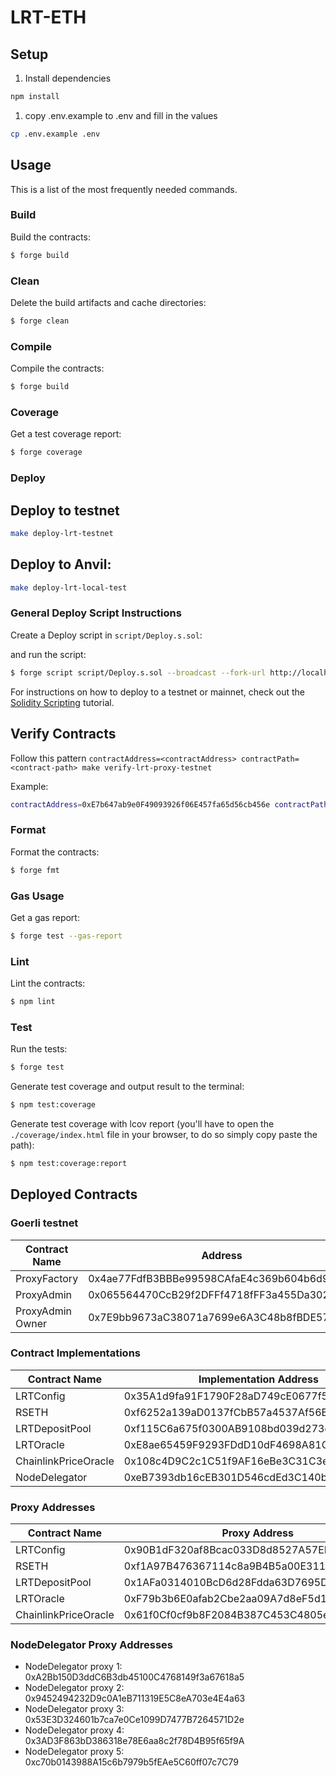 # LRT-ETH

## Setup

1. Install dependencies

```bash
npm install
```

1. copy .env.example to .env and fill in the values

```bash
cp .env.example .env
```

## Usage

This is a list of the most frequently needed commands.

### Build

Build the contracts:

```sh
$ forge build
```

### Clean

Delete the build artifacts and cache directories:

```sh
$ forge clean
```

### Compile

Compile the contracts:

```sh
$ forge build
```

### Coverage

Get a test coverage report:

```sh
$ forge coverage
```

### Deploy

## Deploy to testnet

```bash
make deploy-lrt-testnet
```

## Deploy to Anvil:

```bash
make deploy-lrt-local-test
```

### General Deploy Script Instructions

Create a Deploy script in `script/Deploy.s.sol`:

and run the script:

```sh
$ forge script script/Deploy.s.sol --broadcast --fork-url http://localhost:8545
```

For instructions on how to deploy to a testnet or mainnet, check out the
[Solidity Scripting](https://book.getfoundry.sh/tutorials/solidity-scripting.html) tutorial.


## Verify Contracts

Follow this pattern
`contractAddress=<contractAddress> contractPath=<contract-path> make verify-lrt-proxy-testnet`

Example:
```bash
contractAddress=0xE7b647ab9e0F49093926f06E457fa65d56cb456e contractPath=contracts/LRTConfig.sol:LRTConfig  make verify-lrt-proxy-testnet
```


### Format

Format the contracts:

```sh
$ forge fmt
```

### Gas Usage

Get a gas report:

```sh
$ forge test --gas-report
```

### Lint

Lint the contracts:

```sh
$ npm lint
```

### Test

Run the tests:

```sh
$ forge test
```

Generate test coverage and output result to the terminal:

```sh
$ npm test:coverage
```

Generate test coverage with lcov report (you'll have to open the `./coverage/index.html` file in your browser, to do so
simply copy paste the path):

```sh
$ npm test:coverage:report
```

## Deployed Contracts

### Goerli testnet

| Contract Name           |  Address                                       |
|-------------------------|------------------------------------------------|
| ProxyFactory            | 0x4ae77FdfB3BBBe99598CAfaE4c369b604b6d9e02     |
| ProxyAdmin              | 0x065564470CcB29f2DFFf4718fFF3a455Da302797     |
| ProxyAdmin Owner        | 0x7E9bb9673aC38071a7699e6A3C48b8fBDE574Cd0     |

### Contract Implementations
| Contract Name           | Implementation Address                         |
|-------------------------|------------------------------------------------|
| LRTConfig               | 0x35A1d9fa91F1790F28aD749cE0677f598161Dd52     |
| RSETH                   | 0xf6252a139aD0137fCbB57a4537Af56Bb9b09Fb8E     |
| LRTDepositPool          | 0xf115C6a675f0300AB9108bd039d273e6503d3cC3     |
| LRTOracle               | 0xE8ae65459F9293FDdD10dF4698A81CBBd7373c4A     |
| ChainlinkPriceOracle    | 0x108c4D9C2c1C51f9AF16eBe3C31C3ef47236c75b     |
| NodeDelegator           | 0xeB7393db16cEB301D546cdEd3C140bfBAa9a33E3     |

### Proxy Addresses
| Contract Name           | Proxy Address                                  |
|-------------------------|------------------------------------------------|
| LRTConfig               | 0x90B1dF320af8Bcac033D8d8527A57EFC12cde10D     |
| RSETH                   | 0xf1A97B476367114c8a9B4B5a00E3112C6Cd7bA23     |
| LRTDepositPool          | 0x1AFa0314010BcD6d28Fdda63D7695D7d2DaaB3d3     |
| LRTOracle               | 0xF79b3b6E0afab2Cbe2aa09A7d8eF5d11a172557c     |
| ChainlinkPriceOracle    | 0x61f0Cf0cf9b8F2084B387C453C4805efcC4e523f     |

### NodeDelegator Proxy Addresses
- NodeDelegator proxy 1: 0xA2Bb150D3ddC6B3db45100C4768149f3a67618a5
- NodeDelegator proxy 2: 0x9452494232D9c0A1eB711319E5C8eA703e4E4a63
- NodeDelegator proxy 3: 0x53E3D324601b7ca7e0Ce1099D7477B7264571D2e
- NodeDelegator proxy 4: 0x3AD3F863bD386318e78E6aa8c2f78D4B95f65f9A
- NodeDelegator proxy 5: 0xc70b0143988A15c6b7979b5fEAe5C60ff07c7C79